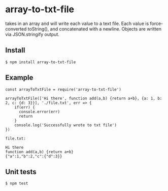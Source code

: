 # array-to-txt-file

takes in an array and will write each value to a text file.
Each value is force-converted toString(), and concatenated with a newline.
Objects are written via JSON.stringify output.

## Install
    $ npm install array-to-txt-file


## Example
```
const arrayToTxtFile = require('array-to-txt-file')

arrayToTxtFile(['Hi there', function add(a,b) {return a+b}, {a: 1, b: 2, c: {d: 3}}], './file.txt', err => {
    if(err) {
      console.error(err)
      return
    }
    console.log('Successfully wrote to txt file')
})
```
```
file.txt:

Hi there
function add(a,b) {return a+b}
{"a":1,"b":2,"c":{"d":3}}
```

## Unit tests

    $ npm test
